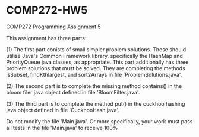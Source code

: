 # COMP272-HW5
COMP272 Programming Assignment 5

This assignment has three parts:

(1) The first part conists of small simpler problem solutions. These should utilize Java's Common Framework library, specifically the HashMap and PriorityQueue java classes, as appropriate. This part additionally has three problem solutions that must be solved. They are completing the methods isSubset, findKthlargest, and sort2Arrays in file 'ProblemSolutions.java'.

(2) The second part is to complete the missing method contains() in the bloom filer java object defined in file 'BloomFilter.java'.

(3) The third part is to complete the method put() in the cuckhoo hashing java object defined in file 'CuckhooHash.java'.

Do not modify the file 'Main.java'. Or more specifically, your work must pass all tests in the file 'Main.java' to receive 100%
